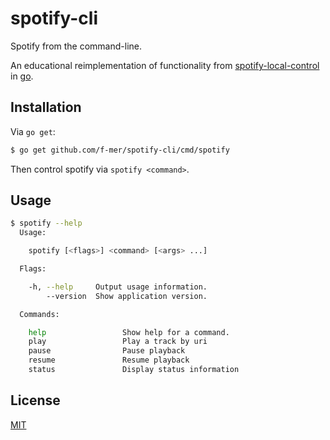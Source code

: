 # spotify-cli
Spotify from the command-line.

An educational reimplementation of functionality from [spotify-local-control](https://github.com/f-mer/spotify-local-control) in [go](https://golang.org/).

## Installation
Via `go get`:

```sh
$ go get github.com/f-mer/spotify-cli/cmd/spotify
```

Then control spotify via `spotify <command>`.

## Usage

```sh
$ spotify --help
  Usage:

    spotify [<flags>] <command> [<args> ...]

  Flags:

    -h, --help     Output usage information.
        --version  Show application version.

  Commands:

    help                 Show help for a command.
    play                 Play a track by uri
    pause                Pause playback
    resume               Resume playback
    status               Display status information
```

## License
[MIT](https://tldrlegal.com/license/mit-license)

